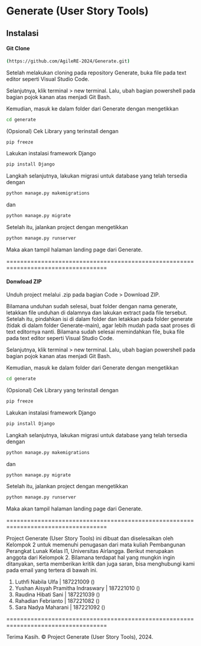 # Generate (User Story Tools)

## Instalasi

#### Git Clone
```bash
(https://github.com/AgileRE-2024/Generate.git)
```

Setelah melakukan cloning pada repository Generate, buka file pada text editor seperti Visual Studio Code.

Selanjutnya, klik terminal > new terminal.
Lalu, ubah bagian powershell pada bagian pojok kanan atas menjadi Git Bash.

Kemudian, masuk ke dalam folder dari Generate dengan mengetikkan
```bash
cd generate
```

(Opsional) Cek Library yang terinstall dengan
```bash
pip freeze
```

Lakukan instalasi framework Django
```bash
pip install Django
```

Langkah selanjutnya, lakukan migrasi untuk database yang telah tersedia dengan
```bash
python manage.py makemigrations
```

dan

```bash
python manage.py migrate
```

Setelah itu, jalankan project dengan mengetikkan
```bash
python manage.py runserver
```

Maka akan tampil halaman landing page dari Generate.

===================================================================================
#### Donwload ZIP
Unduh project melalui .zip pada bagian Code > Download ZIP.

Bilamana unduhan sudah selesai, buat folder dengan nama generate, letakkan file unduhan di dalamnya dan lakukan extract pada file tersebut.
Setelah itu, pindahkan isi di dalam folder dan letakkan pada folder generate (tidak di dalam folder Generate-main), agar lebih mudah pada saat proses di text editornya nanti.
Bilamana sudah selesai memindahkan file, buka file pada text editor seperti Visual Studio Code.

Selanjutnya, klik terminal > new terminal.
Lalu, ubah bagian powershell pada bagian pojok kanan atas menjadi Git Bash.

Kemudian, masuk ke dalam folder dari Generate dengan mengetikkan
```bash
cd generate
```

(Opsional) Cek Library yang terinstall dengan
```bash
pip freeze
```

Lakukan instalasi framework Django
```bash
pip install Django
```

Langkah selanjutnya, lakukan migrasi untuk database yang telah tersedia dengan
```bash
python manage.py makemigrations
```

dan

```bash
python manage.py migrate
```

Setelah itu, jalankan project dengan mengetikkan
```bash
python manage.py runserver
```

Maka akan tampil halaman landing page dari Generate.

===================================================================================

Project Generate (User Story Tools) ini dibuat dan diselesaikan oleh Kelompok 2 untuk memenuhi penugasan dari mata kuliah Pembangunan Perangkat Lunak Kelas I1, Universitas Airlangga.
Berikut merupakan anggota dari Kelompok 2. Bilamana terdapat hal yang mungkin ingin ditanyakan, serta memberikan kritik dan juga saran, bisa menghubungi kami pada email yang tertera di bawah ini.

1. Luthfi Nabila Ulfa | 187221009                  ()
2. Yushan Aisyah Pramitha Indraswary | 187221010   ()
3. Raudina Hibati Sani | 187221039                 ()
4. Rahadian Febrianto  | 187221082                 ()
5. Sara Nadya Maharani | 187221092                 ()

===================================================================================

Terima Kasih.
© Project Generate (User Story Tools), 2024.
